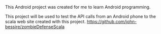 This Android project was created for me to learn Android programming.  

This project will be used to test the API calls from an Android phone to the scala web site created with this project.
https://github.com/john-bessire/zombieDefenseScala

